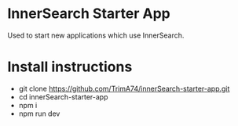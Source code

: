# InnerSearch Starter App
Used to start new applications which use InnerSearch.

# Install instructions
- git clone https://github.com/TrimA74/innerSearch-starter-app.git
- cd innerSearch-starter-app
- npm i
- npm run dev

